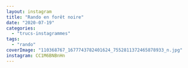 ```yaml
---
layout: instagram
title: "Rando en forêt noire"
date: "2020-07-19"
categories: 
  - "trucs-instagrammes"
tags:
  - "rando"
coverImage: "110368767_1677743782401624_7552811372465878933_n.jpg"
instagram: CC1M6BNBnHn
---
```

